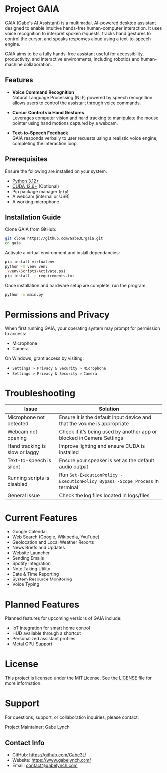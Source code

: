# Project GAIA

GAIA (Gabe's AI Assistant) is a multimodal, AI-powered desktop assistant designed to enable intuitive hands-free human-computer interaction. It uses voice recognition to interpret spoken requests, tracks hand gestures to control the cursor, and speaks responses aloud using a text-to-speech engine.

GAIA aims to be a fully hands-free assistant useful for accessibility, productivity, and interactive environments, including robotics and human-machine collaboration.

## Features

- **Voice Command Recognition**  
  Natural Language Processing (NLP) powered by speech recognition allows users to control the assistant through voice commands.

- **Cursor Control via Hand Gestures**  
  Leverages computer vision and hand tracking to manipulate the mouse pointer using hand motions captured by a webcam.

- **Text-to-Speech Feedback**  
  GAIA responds verbally to user requests using a realistic voice engine, completing the interaction loop.

## Prerequisites

Ensure the following are installed on your system:

- [Python 3.12+](https://www.python.org/downloads/)
- [CUDA 12.6+](https://developer.nvidia.com/cuda-toolkit-archive/) (Optional)
- Pip package manager (`pip`)
- A webcam (internal or USB)
- A working microphone

## Installation Guide

Clone GAIA from GitHub:

```bash
git clone https://github.com/Gabe3L/gaia.git
cd gaia
```

Activate a virtual environment and install dependancies:
```bash
pip install virtualenv
python -m venv venv
.\venv\Scripts\Activate.ps1
pip install -r requirements.txt
```

Once installation and hardware setup are complete, run the program:

```bash
python -m main.py
```

# Permissions and Privacy
When first running GAIA, your operating system may prompt for permission to access:

- Microphone
- Camera

On Windows, grant access by visiting:

- ```Settings > Privacy & Security > Microphone```
- ```Settings > Privacy & Security > Camera```

# Troubleshooting

| **Issue**                        | **Solution**                                                                     |
|----------------------------------|----------------------------------------------------------------------------------|
| Microphone not detected          | Ensure it is the default input device and that the volume is appropriate         |
| Webcam not opening               | Check if it's being used by another app or blocked in Camera Settings            |
| Hand tracking is slow or laggy   | Improve lighting and ensure CUDA is installed                                    |
| Text-to-speech is silent         | Ensure your speaker is set as the default audio output                           |
| Running scripts is disabled      | Run ```Set-ExecutionPolicy -ExecutionPolicy Bypass -Scope Process``` in terminal |
| General Issue                    | Check the log files located in logs/files                                        |

# Current Features
- Google Calendar
- Web Search (Google, Wikipedia, YouTube)
- Geolocation and Local Weather Reports
- News Briefs and Updates
- Website Launcher
- Sending Emails
- Spotify Integration
- Note Taking Utility
- Date & Time Reporting
- System Resource Monitoring
- Voice Typing

# Planned Features

Planned features for upcoming versions of GAIA include:

- IoT integration for smart home control
- HUD available through a shortcut
- Personalized assistant profiles
- Metal GPU Support

# License
This project is licensed under the MIT License.
See the [LICENSE](LICENSE) file for more information.

# Support
For questions, support, or collaboration inquiries, please contact:

Project Maintainer: Gabe Lynch

## Contact Info
- GitHub: https://github.com/Gabe3L/
- Website: https://www.gabelynch.com/
- Email: contact@gabelynch.com